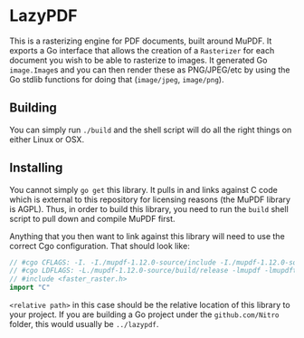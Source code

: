 LazyPDF
=======

This is a rasterizing engine for PDF documents, built around MuPDF. It exports
a Go interface that allows the creation of a `Rasterizer` for each document you
wish to be able to rasterize to images.  It generated Go `image.Image`s and you
can then render these as PNG/JPEG/etc by using the Go stdlib functions for
doing that (`image/jpeg`, `image/png`).

Building
--------

You can simply run `./build` and the shell script will do all the right things
on either Linux or OSX.

Installing
----------

You cannot simply `go get` this library. It pulls in and links against C code
which is external to this repository for licensing reasons (the MuPDF library
is AGPL). Thus, in order to build this library, you need to run the `build`
shell script to pull down and compile MuPDF first.

Anything that you then want to link against this library will need to use the
correct Cgo configuration.  That should look like:

```go
// #cgo CFLAGS: -I. -I./mupdf-1.12.0-source/include -I./mupdf-1.12.0-source/include/mupdf -I./mupdf-1.12.0-source/thirdparty/openjpeg -I./mupdf-1.12.0-source/thirdparty/jbig2dec -I./mupdf-1.12.0-source/thirdparty/zlib -I./mupdf-1.12.0-source/thirdparty/jpeg -I./mupdf-1.12.0-source/thirdparty/freetype -g
// #cgo LDFLAGS: -L./mupdf-1.12.0-source/build/release -lmupdf -lmupdfthird -lm -ljbig2dec -lz -lfreetype -ljpeg -lcrypto -lpthread
// #include <faster_raster.h>
import "C"
```

`<relative path>` in this case should be the relative location of this library
to your project. If you are building a Go project under the `github.com/Nitro`
folder, this would usually be `../lazypdf`.
